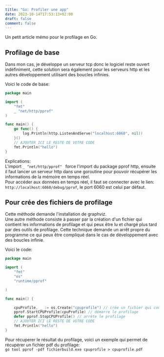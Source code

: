 ```yaml
---
title: "Go: Profiler une app"
date: 2023-10-14T17:53:13+02:00
draft: false
comment: false
---
```


Un petit article mémo pour le profilage en Go.

## Profilage de base

Dans mon cas, je développe un serveur tcp donc le logiciel reste ouvert indéfiniment, cette solution sera également pour les serveurs http et les autres développement utilisant des boucles infinies.

Voici le code de base:
```go
package main

import (
    "fmt"
	_ "net/http/pprof"
)

func main() {
	go func() {
		log.Println(http.ListenAndServe("localhost:6060", nil))
	}()
    // AJOUTER ICI LE RESTE DE VOTRE CODE
    fmt.Println("hello")
}
```
Explications:  
L'import ```_ "net/http/pprof" ``` force l'import du package pprof http, ensuite il faut lancer un serveur http dans une goroutine pour pouvoir récupérer les informations de la mémoire en temps réel.  
Pour accéder aux données en temps réel, il faut se connecter avec le lien: ```http://localhost:6060/debug/pprof```, le port 6060 est celui par défaut.


## Pour crée des fichiers de profilage

Cette méthode demande l'installation de graphviz.  
Une autre méthode consiste à passer par la création d'un fichier qui contient les informations de profilage et qui peux être lu et chargé plus tard par des outils de profilage. Cette technique demande un arrêt propre du programme ce qui peux être compliqué dans le cas de développement avec des boucles infinie.

Voici le code:
```go
package main

import (
    "fmt"
	"os"
	"runtime/pprof"

)

func main() {

	cpuProfile, _ := os.Create("cpuprofile") // crée un fichier qui contiendra les informations du profilage du CPU
	pprof.StartCPUProfile(cpuProfile) // démarre le profilage
	defer pprof.StopCPUProfile() // arrête le profilage
    // AJOUTER ICI LE RESTE DE VOTRE CODE
    fmt.Println("hello")
}
```

Pour récuperer le résultat du profilage, voici un exemple qui permet de récupérer un fichier pdf du profilage:  
```go tool pprof -pdf fichierbuild.exe cpuprofile > cpuprofile.pdf```